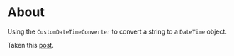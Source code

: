 ﻿# About

Using the `CustomDateTimeConverter` to convert a string to a `DateTime` object.

Taken this [post](https://stackoverflow.com/questions/79220499/system-text-json-jsonexception-in-system-text-json-dll-error-deserializing-da).